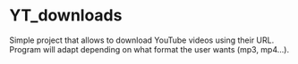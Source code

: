 # YT_downloads
Simple project that allows to download YouTube videos using their URL.
Program will adapt depending on what format the user wants (mp3, mp4...). 
